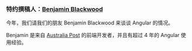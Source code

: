 ### 特约撰稿人：[Benjamin Blackwood](https://twitter.com/B_Blackwo)

今年，我们请我们的朋友 Benjamin Blackwood 来谈谈 Angular 的情况。

Benjamin 是来自 [Australia Post](https://auspost.com.au) 的前端开发者，并且有超过 4 年的 Angular 使用经验。
